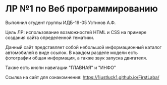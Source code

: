 # ЛР №1 по Веб программированию

Выполнил студент группы ИДБ-19-05 Устинов А.Ф.

Цель ЛР: использование возможностей HTML и CSS на примере создания сайта определенной тематики.

Данный сайт представляет собой небольшой информационный каталог автомобилей в виде ссылок. В каждом разделе модели есть фотографии общая информация, а также звук запуска двигателя.

Также есть кнопи навигации "ГЛАВНАЯ" и "ИНФО"

Ссылка на сайт для ознакомнения:  https://1justluck1.github.io/FirstLaba/
